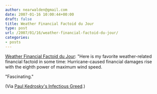 ```yaml
---
author: nearwalden@gmail.com
date: 2007-01-16 10:00:44+00:00
draft: false
title: Weather Financial Factoid du Jour
type: post
url: /2007/01/16/weather-financial-factoid-du-jour/
categories:
- posts
---
```


[Weather Financial Factoid du Jour](http://feeds.feedburner.com/~r/InfectiousGreed/~3/75209821/weather_financi.html): "Here is my favorite weather-related financial factoid in some time: Hurricane-caused financial damages rise with the eighth power of maximum wind speed.   
  
"Fascinating."





(Via [Paul Kedrosky's Infectious Greed](http://paul.kedrosky.com/).)



